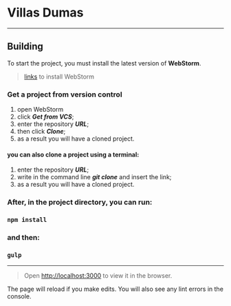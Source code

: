 # Villas Dumas
____
## Building
To start the project, you must  install the latest version of **WebStorm**.
> [links](https://www.jetbrains.com/webstorm/) to install WebStorm

### Get a project from version control
1. open WebStorm 
2. click ***Get from VCS***;
4. enter the repository ***URL***;
5. then click ***Clone***;
6. as a result you will have a cloned project.

#### you can also clone a project using a terminal:
1. enter the repository ***URL***;
2. write in the command line ***git clone*** and insert the link;
3. as a result you will have a cloned project.

### After, in the project directory, you can run:
### `npm install`
### and then:
### `gulp`
____
> Open [http://localhost:3000](http://localhost:3000) to view it in the browser.

The page will reload if you make edits.
You will also see any lint errors in the console.
